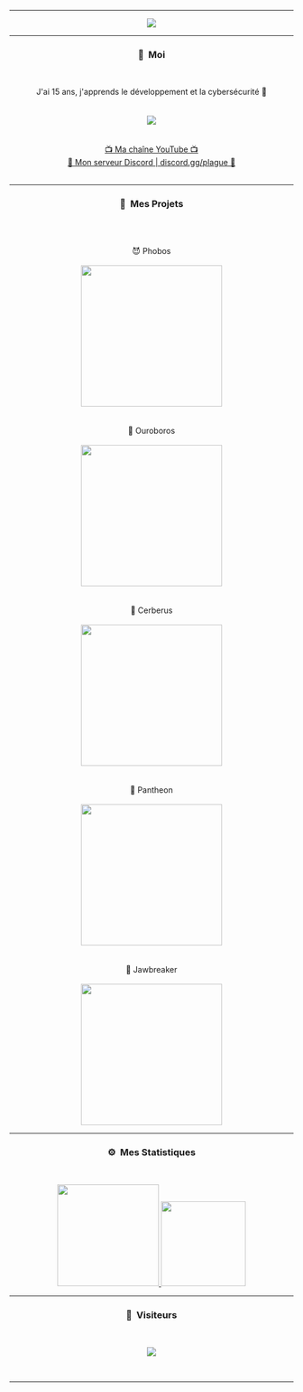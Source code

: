 -----

<p align = "center">
<img src="https://cdn.discordapp.com/attachments/857335828011155490/858401080710922260/image0.gif">
</p>

-----
### <p align="center">🧠 &nbsp;Moi</p>
<br>
<p align="center">
  J'ai 15 ans, j'apprends le développement et la cybersécurité 🙂
  <br>
  <br>
  <br>
  <img src="https://cdn.discordapp.com/avatars/544145819587051531/a_19b57d34d7c3e7820a153e37aaa6edc7.gif">
  <br>
  <br>
  <br>
  <a href="https://youtube.com/c/billythegoat356/">📺 Ma chaîne YouTube 📺</a>
  <br>
  <a href="https://discord.gg/plague/">💬 Mon serveur Discord | discord.gg/plague 💬</a>
  <br>
  <br>
</p>

-----
### <p align="center">🔨 &nbsp;Mes Projets</p>
<br>
<p align="center">
  <br>
  😈 Phobos
  <br>
  <br>
  <img src="https://repository-images.githubusercontent.com/377591030/4003263c-a405-4efc-b594-34e0825c3b53", width="250", height="250">
  <br>
  <br>
  <br>
  🌌 Ouroboros
  <br>
  <br>
  <img src="https://repository-images.githubusercontent.com/376834203/fabd4d61-a358-4ff2-80ae-cb7044a90fd6", width="250", height="250">
  <br>
  <br>
  <br>
  🔱 Cerberus
  <br>
  <br>
  <img src="https://repository-images.githubusercontent.com/384839930/101bbebc-b381-454c-ab42-b94bedf1e070", width="250", height="250">
  <br>
  <br>
  <br>
  👑 Pantheon
  <br>
  <br>
  <img src="https://repository-images.githubusercontent.com/398235674/cd594ba6-7380-4b4a-b597-ed10ef7b780e", width="250", height="250">
  <br>
  <br>
  <br>
  🔨 Jawbreaker
  <br>
  <br>
  <img src="https://repository-images.githubusercontent.com/396419934/849cdfaf-fab7-4274-a792-d669524c31fe", width="250", height="250">
  <br>
</p>

-----
### <p align="center">⚙️ &nbsp;Mes Statistiques</p>
<br>
<p align="center">
<a href="https://github.com/billythegoat356">
  <img height="180em" src="https://github-readme-stats-eight-theta.vercel.app/api?username=billythegoat356&show_icons=true&theme=react&include_all_commits=true&locale=fr"/>
  <img height="150em" src="https://github-readme-stats-eight-theta.vercel.app/api/top-langs/?username=billythegoat356&layout=compact&langs_count=8&theme=react&locale=fr"/>
</a>
  
</p>

-----

### <p align="center">👀 &nbsp;Visiteurs</p>
<br>
<p align="center">
  <img src="https://profile-counter.glitch.me/billythegoat356/count.svg" />
</p>
<br>

-----
